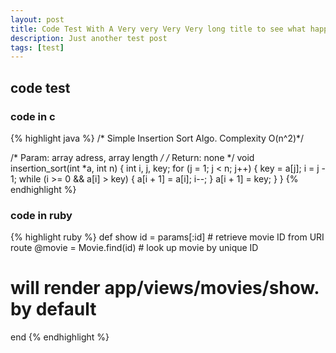 ```yaml
---
layout: post
title: Code Test With A Very very Very Very long title to see what happens
description: Just another test post
tags: [test]
---
```


## code test

### code in c

{% highlight java %}
/* Simple Insertion Sort Algo.
   Complexity O(n^2)*/

/* Param: array adress, array length */
/* Return: none */
void insertion_sort(int *a, int n)
{
    int i, j, key;
    for (j = 1; j < n; j++) {
	key = a[j];
	i = j - 1;
	while (i >= 0 && a[i] > key) {
	    a[i + 1] = a[i];
	    i--;
	}
	a[i + 1] = key;
    }
}
{% endhighlight %}

### code in ruby

{% highlight ruby %}
def show
  id = params[:id] # retrieve movie ID from URI route
  @movie = Movie.find(id) # look up movie by unique ID
  # will render app/views/movies/show.<extension> by default
end
{% endhighlight %}
